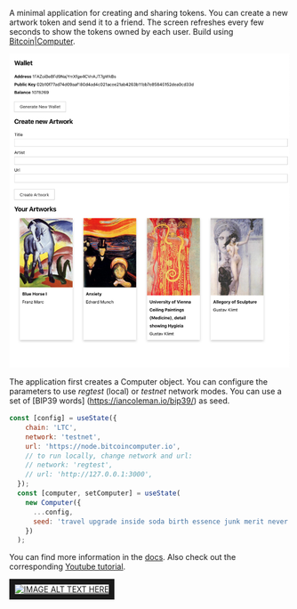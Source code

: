 A minimal application for creating and sharing tokens. You can create a new artwork token and send it to a friend. The screen refreshes every few seconds to show the tokens owned by each user. Build using [Bitcoin|Computer](https://bitcoin-computer.gitbook.io/docs/).

![app image](/public/screen-shot.png)


The application first creates a Computer object. You can configure the parameters to use <em>regtest</em> (local) or <em>testnet</em> network modes. You can use a set of [BIP39 words] (https://iancoleman.io/bip39/) as seed.


```javascript
const [config] = useState({
    chain: 'LTC',
    network: 'testnet',
    url: 'https://node.bitcoincomputer.io',
    // to run locally, change network and url:
    // network: 'regtest',
    // url: 'http://127.0.0.1:3000',
  });
  const [computer, setComputer] = useState(
    new Computer({
      ...config,
      seed: 'travel upgrade inside soda birth essence junk merit never twenty system opinion'
    })
  );
```

You can find more information in the [docs](https://bitcoin-computer.gitbook.io/docs/). Also check out the corresponding [Youtube tutorial](https://www.youtube.com/watch?v=SnTwevzmRrs).

<a href="http://www.youtube.com/watch?feature=player_embedded&v=SnTwevzmRrs
" target="_blank"><img src="http://img.youtube.com/vi/SnTwevzmRrs/0.jpg"
alt="IMAGE ALT TEXT HERE" width="300" border="10" /></a>
